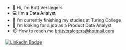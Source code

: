 - 👋 Hi, I’m Britt Verslegers
- 💻 I'm a Data Analyst
- 🚀 I’m currently finishing my studies at Turing College 
- 💯 I’m looking for a job as a Product Data Analyst
- 📫 How to reach me brittverslegers@hotmail.com
  
<div id="badges">
  <a href="https://www.linkedin.com/in/britt-verslegers-97549a221/">
    <img src="https://img.shields.io/badge/LinkedIn-blue?style=for-the-badge&logo=linkedin&logoColor=white" alt="LinkedIn Badge"/>
  </a>
<!---
Bversleg/Bversleg is a ✨ special ✨ repository because its `README.md` (this file) appears on your GitHub profile.
You can click the Preview link to take a look at your changes.
--->
